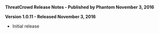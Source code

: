 **ThreatCrowd Release Notes - Published by Phantom November 3, 2016**


**Version 1.0.11 - Released November 3, 2016**

* Initial release
